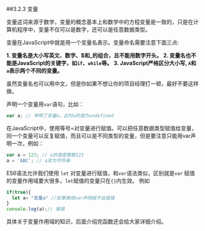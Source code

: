 ##3.2.3 变量

变量这词来源于数学，变量的概念基本上和数学中的方程变量是一致的，只是在计算机程序中，变量不仅可以是数字，还可以是任意数据类型。

变量在JavaScript中就是用一个变量名表示。变量命名需要注意下面三点:

**1. 变量名是大小写英文、数字、$和_的组合，且不能用数字开头。**
**2. 变量名也不能是JavaScript的关键字，如`if`、`while`等。**
**3. JavaScript严格区分大小写, `A`和`a`表示两个不同的变量。**

虽然变量名也可以用中文，但是你如果不想让你的项目经理打一顿，最好不要这样做。

声明一个变量用`var`语句，比如：
```js
var a; // 申明了变量a，此时a的值为undefined
```
在JavaScript中，使用等号=对变量进行赋值。可以把任意数据类型赋值给变量，同一个变量可以反复赋值，而且可以是不同类型的变量，但是要注意只能用var声明一次，例如：

```js
var a = 123; // a的值是整数123
a = 'ABC'; // a变为字符串
```
ES6语法允许我们使用 `let` 对变量进行赋值，和`var`语法类似，区别就是`var` 赋值的变量作用域要大很多，`let`赋值的变量只在`{}`内生效。
例如
```js
if(true){
  let a= "变量a" //如果换成var声明就不会报错
}
console.log(a);// 报错
```
具体关于变量作用域的知识，后面介绍完函数还会给大家详细介绍。